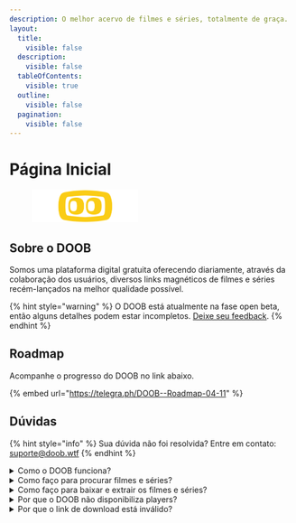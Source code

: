 ```yaml
---
description: O melhor acervo de filmes e séries, totalmente de graça.
layout:
  title:
    visible: false
  description:
    visible: false
  tableOfContents:
    visible: true
  outline:
    visible: false
  pagination:
    visible: false
---
```


# Página Inicial

<div align="left">

<figure><img src=".gitbook/assets/doob4web white.png" alt="" width="188"><figcaption></figcaption></figure>

</div>

## Sobre o DOOB <a href="#sobre" id="sobre"></a>

Somos uma plataforma digital gratuita oferecendo diariamente, através da colaboração dos usuários, diversos links magnéticos de filmes e séries recém-lançados na melhor qualidade possível.

{% hint style="warning" %}
O DOOB está atualmente na fase open beta, então alguns detalhes podem estar incompletos. [Deixe seu feedback](https://doob.ftp.sh/feedback).
{% endhint %}

## Roadmap

Acompanhe o progresso do DOOB no link abaixo.

{% embed url="https://telegra.ph/DOOB--Roadmap-04-11" %}

## Dúvidas

{% hint style="info" %}
Sua dúvida não foi resolvida? Entre em contato: [suporte@doob.wtf](mailto:suporte@doob.wtf)
{% endhint %}

<details>

<summary>Como o DOOB funciona?</summary>

O DOOB é uma plataforma que disponibiliza links de arquivos .torrent de filmes e séries, ou seja, não indexamos ou armazenamos nenhum tipo de conteúdo relacionado ao filme (além dos posters) no nosso site.

Para assistir filmes e séries, basta procurar pelo conteúdo desejado utilizando nossa [barra de pesquisa](https://doob.rys.wtf/?q=), e na página do conteúdo, estará o link de download.

No link disponibilizado, você passará por alguns anúncios para que você chegue à etapa de download.

</details>

<details>

<summary>Como faço para procurar filmes e séries?</summary>

<img src=".gitbook/assets/computer-svgrepo-com.svg" alt="" data-size="line"> **No computador:** pressione as teclas **CTRL** e **K** simultaneamente para aparecer a barra de pesquisa.

<img src=".gitbook/assets/login-svgrepo-com.svg" alt="" data-size="line"> **No celular:** procure pela lupa no canto superior direito do site.

</details>

<details>

<summary>Como faço para baixar e extrair os filmes e séries?</summary>

Para receber o link magnético contendo o filme ou série que procura, siga os seguintes passos:&#x20;

1. [Procure pelo filme ou série desejada](./#como-faco-para-procurar-filmes-e-series) e desça até encontrar as seções `Dublado` e `Legendado`;

<!---->

2. Clique no botão <img src=".gitbook/assets/DOWNLOAD button.png" alt="" data-size="line">;
3. [Passe pelos anúncios](https://www.youtube.com/watch?v=BT-KKSM5z4g\&pp=ygUGc3VhdXJs);

Para extração, recomendamos fortemente que você utilize os seguintes softwares:&#x20;

1. [Stremio](https://www.stremio.com/downloads) (para computador e celular)

<!---->

2. [QBitTorrent](https://www.qbittorrent.org/download) (para computador)

Em vez de utilizar o aplicitativo original do uTorrent, indicamos que utilize os citados acima. Isso porque o [uTorrent original é acusado de minerar bitcoins em computadores](https://www.techtudo.com.br/noticias/2015/03/utorrent-usa-seu-computador-para-minerar-bitcoins-entenda-polemica.ghtml), que pode danificar seu computador.

</details>

<details>

<summary>Por que o DOOB não disponibiliza players?</summary>

Justamente para evitar [DMCA](dmca.md) o máximo possível, apenas redirecionamos para arquivos .torrent para que você baixe na melhor qualidade e evite propagandas.

No momento, não temos planos de desenvolver uma plataforma de streaming.

</details>

<details>

<summary>Por que o link de download está inválido?</summary>

Se você acessou algum link de filme ou série e ele te redirecionou para esta seção, significa que:

1. O conteúdo não existe ou está corrompido;
2. Foi removido por uma [solicitação de remoção de conteúdo](dmca.md);

Podem surgir outros motivos internos para o link estar inválido. [Saiba mais](conteudo-invalido.md).

</details>

